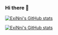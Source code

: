 ### Hi there 👋

<!--
**ExiNni/ExiNni** is a ✨ _special_ ✨ repository because its `README.md` (this file) appears on your GitHub profile.

Here are some ideas to get you started:

- 🔭 I’m currently working on ...
- 🌱 I’m currently learning ...
- 👯 I’m looking to collaborate on ...
- 🤔 I’m looking for help with ...
- 💬 Ask me about ...
- 📫 How to reach me: ...
- 😄 Pronouns: ...
- ⚡ Fun fact: ...
-->

[![ExiNni's GitHub stats](https://github-readme-stats.vercel.app/api?username=ExiNni&include_all_commits=true&show_icons=true&theme=cobalt)](https://github.com/ExiNni/github-readme-stats)


[![ExiNni's GitHub stats](https://github-readme-stats.vercel.app/api?username=ExiNni)](https://github.com/ExiNni/github-readme-stats)
